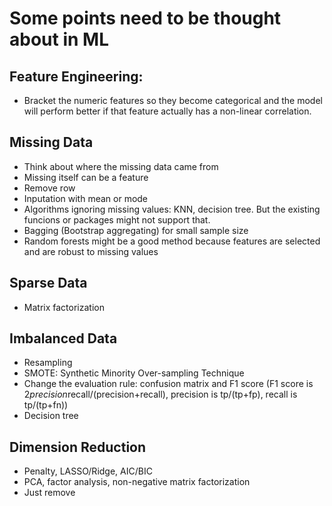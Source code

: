 # Some points need to be thought about in ML

## Feature Engineering:
* Bracket the numeric features so they become categorical and the model will
perform better if that feature actually has a non-linear correlation.

## Missing Data
* Think about where the missing data came from
* Missing itself can be a feature
* Remove row
* Inputation with mean or mode
* Algorithms ignoring missing values: KNN, decision tree. But the existing
funcions or packages might not support that.
* Bagging (Bootstrap aggregating) for small sample size
* Random forests might be a good method because features are selected and are
robust to missing values


## Sparse Data
* Matrix factorization

## Imbalanced Data
* Resampling
* SMOTE: Synthetic Minority Over-sampling Technique
* Change the evaluation rule: confusion matrix and F1 score
(F1 score is 2*precision*recall/(precision+recall), precision is tp/(tp+fp),
recall is tp/(tp+fn))
* Decision tree

## Dimension Reduction
* Penalty, LASSO/Ridge, AIC/BIC
* PCA, factor analysis, non-negative matrix factorization
* Just remove

